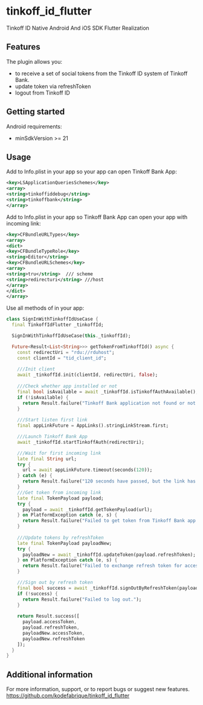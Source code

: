 # tinkoff_id_flutter

Tinkoff ID Native Android And iOS SDK Flutter Realization

## Features

The plugin allows you:

- to receive a set of social tokens from the Tinkoff ID system of Tinkoff Bank.
- update token via refreshToken
- logout from Tinkoff ID

## Getting started

Android requirements:

- minSdkVersion >= 21

## Usage

Add to Info.plist in your app so your app can open Tinkoff Bank App:

```xml
<key>LSApplicationQueriesSchemes</key>
<array>
<string>tinkoffiddebug</string>
<string>tinkoffbank</string>
</array>
```

Add to Info.plist in your app so Tinkoff Bank App can open your app with incoming link:

```xml
<key>CFBundleURLTypes</key>
<array>
<dict>
<key>CFBundleTypeRole</key>
<string>Editor</string>
<key>CFBundleURLSchemes</key>
<array>
<string>tru</string>  /// scheme
<string>redirecturi</string> ///host
</array>
</dict>
</array>
```

Use all methods of in your app:

```dart
class SignInWithTinkoffIdUseCase {
  final TinkoffIdFlutter _tinkoffId;

  SignInWithTinkoffIdUseCase(this._tinkoffId);

  Future<Result<List<String>>> getTokenFromTinkoffId() async {
    const redirectUri = "rdu://rduhost";
    const clientId = "tid_client_id";
    
    ///Init client
    await _tinkoffId.init(clientId, redirectUri, false);
    
    ///Check whether app installed or not
    final bool isAvailable = await _tinkoffId.isTinkoffAuthAvailable();
    if (!isAvailable) {
      return Result.failure("Tinkoff Bank application not found or not installed.");
    }
    
    ///Start listen first link
    final appLinkFuture = AppLinks().stringLinkStream.first;

    ///Launch Tinkoff Bank App
    await _tinkoffId.startTinkoffAuth(redirectUri);

    ///Wait for first incoming link
    late final String url;
    try {
      url = await appLinkFuture.timeout(seconds(120));
    } catch (e) {
      return Result.failure("120 seconds have passed, but the link has not arrived.");
    }
    ///Get token from incoming link
    late final TokenPayload payload;
    try {
      payload = await _tinkoffId.getTokenPayload(url);
    } on PlatformException catch (e, s) {
      return Result.failure("Failed to get token from Tinkoff Bank app: ${e.message!}");
    }
    
    ///Update tokens by refreshToken
    late final TokenPayload payloadNew;
    try {
      payloadNew = await _tinkoffId.updateToken(payload.refreshToken);
    } on PlatformException catch (e, s) {
      return Result.failure("Failed to exchange refresh token for access token: ${e.message!}");
    }

    ///Sign out by refresh token
    final bool success = await _tinkoffId.signOutByRefreshToken(payloadNew.refreshToken);
    if (!success) {
      return Result.failure("Failed to log out.");
    }
    
    return Result.success([
      payload.accessToken,
      payload.refreshToken,
      payloadNew.accessToken,
      payloadNew.refreshToken
    ]);
  }
}
```

## Additional information

For more information, support, or to report bugs or suggest new features.
https://github.com/kodefabrique/tinkoff_id_flutter


